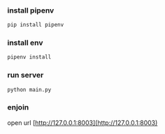 ### install pipenv
```sh
pip install pipenv
```
### install env
```sh
pipenv install
```
### run server
```sh
python main.py
```
### enjoin
open url [http://127.0.0.1:8003](http://127.0.0.1:8003)